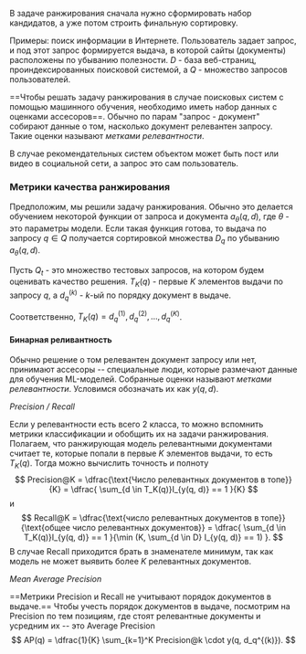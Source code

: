 В задаче ранжирования сначала нужно сформировать набор кандидатов, а уже потом строить финальную сортировку.

Примеры: поиск информации в Интернете. Пользователь задает запрос, и под этот запрос формируется выдача, в которой сайты (документы) расположены по убыванию полезности. $D$ - база веб-страниц, проиндексированных поисковой системой, а $Q$ - множество запросов пользователей. 

==Чтобы решать задачу ранжирования в случае поисковых систем с помощью машинного обучения, необходимо иметь набор данных с оценками ассесоров==. Обычно по парам "запрос - документ" собирают данные о том, насколько документ релевантен запросу. Такие оценки называют _метками релевантности_.

В случае рекомендательных систем объектом может быть пост или видео в социальной сети, а запрос это сам пользователь.
### Метрики качества ранжирования

Предположим, мы решили задачу ранжирования. Обычно это делается обучением некоторой функции от запроса и документа $a_\theta(q, d)$, где $\theta$ - это параметры модели. Если такая функция готова, то выдача по запросу $q \in Q$ получается сортировкой множества $D_q$ по убыванию $a_\theta(q, d)$. 

Пусть $Q_t$ - это множество тестовых запросов, на котором будем оценивать качество решения. $T_K(q)$ - первые $K$ элементов выдачи по запросу $q$, а $d_q^{(k)}$ - $k$-ый по порядку документ в выдаче.

Соответственно, $T_K(q) = d_q^{(1)}, d_q^{(2)}, \ldots, d_q^{(K)}$.
#### Бинарная реливантность

Обычно решение о том релевантен документ запросу или нет, принимают ассесоры -- специальные люди, которые размечают данные для обучения ML-моделей. Собранные оценки называют _метками релевантности_. Условимся обозначать их как $y(q, d)$. 

_Precision / Recall_

Если у релевантности есть всего 2 класса, то можно вспомнить метрики классификации и обобщить их на задачи ранжирования. Полагаем, что ранжирующая модель релевантными документами считает те, которые попали в первые $K$ элементов выдачи, то есть $T_K(q)$. Тогда можно вычислить точность и полноту
$$
Precision@K = \dfrac{\text{Число релевантных документов в топе}}{K} = \dfrac{ \sum_{d \in T_K(q)}I_{y(q, d)} == 1 }{K}
$$
и
$$
Recall@K = \dfrac{\text{число релевантных документов в топе}}{\text{общее число релевантных документов}} = \dfrac{ \sum_{d \in T_K(q)}I_{y(q, d)} == 1 }{\min (K, \sum_{d \in D} I_{y(q, d)} == 1) }.
$$
В случае Recall приходится брать в знаменателе минимум, так как модель не может выявить более $K$ релевантных документов.

_Mean Average Precision_ 

==Метрики Precision и Recall не учитывают порядок документов в выдаче.== Чтобы учесть порядок документов в выдаче, посмотрим на Precision по тем позициям, где стоят релевантные документы и усредним их -- это Average Precision
$$
AP(q) = \dfrac{1}{K} \sum_{k=1}^K Precision@k \cdot y(q, d_q^{(k)}).
$$

